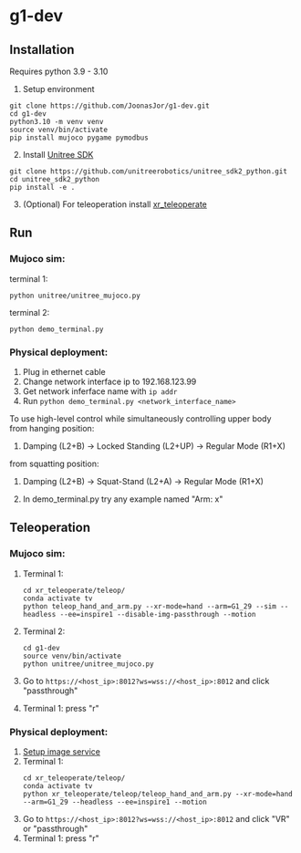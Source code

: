 # g1-dev

## Installation
Requires python 3.9 - 3.10
1. Setup environment
```
git clone https://github.com/JoonasJor/g1-dev.git
cd g1-dev
python3.10 -m venv venv
source venv/bin/activate
pip install mujoco pygame pymodbus
```
2. Install [Unitree SDK](https://github.com/unitreerobotics/unitree_sdk2_python  )
```
git clone https://github.com/unitreerobotics/unitree_sdk2_python.git
cd unitree_sdk2_python
pip install -e .
```
3. (Optional) For teleoperation install [xr_teleoperate](https://github.com/JoonasJor/xr_teleoperate)

## Run
### Mujoco sim:  
terminal 1:
```
python unitree/unitree_mujoco.py
```
terminal 2:
```
python demo_terminal.py
```
### Physical deployment:
1. Plug in ethernet cable
2. Change network interface ip to 192.168.123.99
3. Get network inferface name with ```ip addr```
4. Run ```python demo_terminal.py <network_interface_name>```

To use high-level control while simultaneously controlling upper body  
from hanging position:
1. Damping (L2+B) -> Locked Standing (L2+UP) -> Regular Mode (R1+X)

from squatting position:
1. Damping (L2+B) -> Squat-Stand (L2+A) -> Regular Mode (R1+X)

2. In demo_terminal.py try any example named "Arm: x"

## Teleoperation
### Mujoco sim:  

1. Terminal 1:  
   ```
   cd xr_teleoperate/teleop/  
   conda activate tv  
   python teleop_hand_and_arm.py --xr-mode=hand --arm=G1_29 --sim --headless --ee=inspire1 --disable-img-passthrough --motion
   ```
2. Terminal 2:
   ```
   cd g1-dev  
   source venv/bin/activate  
   python unitree/unitree_mujoco.py  
   ```  

3. Go to ```https://<host_ip>:8012?ws=wss://<host_ip>:8012``` and click "passthrough"  
4. Terminal 1: press "r"
   
### Physical deployment:
1. [Setup image service](https://github.com/JoonasJor/xr_teleoperate?tab=readme-ov-file#31-%EF%B8%8F-image-service)  
2. Terminal 1:
   ```
   cd xr_teleoperate/teleop/  
   conda activate tv 
   python xr_teleoperate/teleop/teleop_hand_and_arm.py --xr-mode=hand --arm=G1_29 --headless --ee=inspire1 --motion
   ```
3. Go to ```https://<host_ip>:8012?ws=wss://<host_ip>:8012``` and click "VR" or "passthrough"
4. Terminal 1: press "r"



